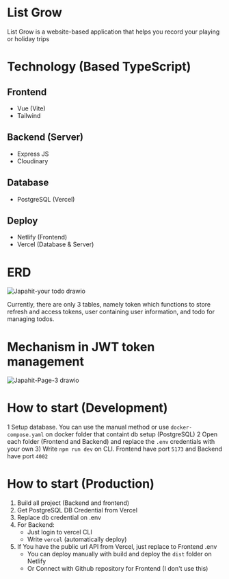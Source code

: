 # List Grow
List Grow is a website-based application that helps you record your playing or holiday trips

# Technology (Based TypeScript)
## Frontend
- Vue (Vite)
- Tailwind
## Backend (Server)
- Express JS
- Cloudinary
## Database
- PostgreSQL (Vercel)
## Deploy
- Netlify (Frontend)
- Vercel (Database & Server)

# ERD
![Japahit-your todo drawio](https://github.com/user-attachments/assets/a7ba9f6f-b35c-4517-9d70-a38b57ae8c67)

Currently, there are only 3 tables, namely token which functions to store refresh and access tokens, user containing user information, and todo for managing todos.

# Mechanism in JWT token management
![Japahit-Page-3 drawio](https://github.com/user-attachments/assets/1c488968-beb6-4ee6-be7e-9aeb463a9e21)

# How to start (Development)
1 Setup database. You can use the manual method or use `docker-compose.yaml` on docker folder that containt db setup (PostgreSQL)
2 Open each folder (Frontend and Backend) and replace the `.env` credentials with your own
3) Write `npm run dev` on CLI. Frontend have port `5173` and Backend have port `4002`

# How to start (Production)
1) Build all project (Backend and frontend)
2) Get PostgreSQL DB Credential from Vercel
3) Replace db credential on .env
4) For Backend:
   - Just login to vercel CLI
   - Write `vercel` (automatically deploy)
5) If You have the public url API from Vercel, just replace to Frontend .env
   - You can deploy manually with build and deploy the `dist` folder on Netlify
   - Or Connect with Github repository for Frontend (I don't use this)
